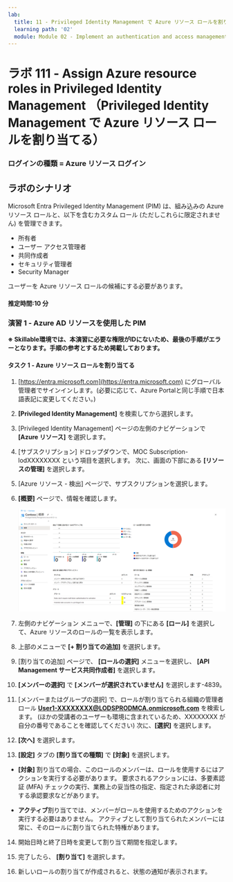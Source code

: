 ```yaml
---
lab:
  title: 11 - Privileged Identity Management で Azure リソース ロールを割り当てる
  learning path: '02'
  module: Module 02 - Implement an authentication and access management solution
---
```


# ラボ 111 - Assign Azure resource roles in Privileged Identity Management （Privileged Identity Management で Azure リソース ロールを割り当てる）

### ログインの種類 = Azure リソース ログイン

## ラボのシナリオ

Microsoft Entra Privileged Identity Management (PIM) は、組み込みの Azure リソース ロールと、以下を含むカスタム ロール (ただしこれらに限定されません) を管理できます。

- 所有者
- ユーザー アクセス管理者
- 共同作成者
- セキュリティ管理者
- Security Manager

ユーザーを Azure リソース ロールの候補にする必要があります。

#### 推定時間:10 分

### 演習 1 - Azure AD リソースを使用した PIM



**※ Skillable環境では、本演習に必要な権限がIDにないため、最後の手順がエラーとなります。手順の参考とするため掲載しております。**



#### タスク 1 - Azure リソース ロールを割り当てる

1. [https://entra.microsoft.com](https://entra.microsoft.com) にグローバル管理者でサインインします。(必要に応じて、Azure Portalと同じ手順で日本語表記に変更してください。)

2. **[Privileged Identity Management]** を検索してから選択します。

3. [Privileged Identity Management] ページの左側のナビゲーションで **[Azure リソース]** を選択します。

4. [サブスクリプション] ドロップダウンで、MOC Subscription-lodXXXXXXXX という項目を選択します。 次に、画面の下部にある **[リソースの管理]** を選択します。

5. [Azure リソース - 検出] ページで、サブスクリプションを選択します。

6. **[概要]** ページで、情報を確認します。

   ![最近追加された Azure リソースを表示している画面イメージ](./media/lp4-mod3-pim-az-resource-overview.png)

7. 左側のナビゲーション メニューで、**[管理]** の下にある **[ロール]** を選択して、Azure リソースのロールの一覧を表示します。

8. 上部のメニューで **[+ 割り当ての追加]** を選択します。

9. [割り当ての追加] ページで、 **[ロールの選択]** メニューを選択し、 **[API Management サービス共同作成者]** を選択します。

10. **[メンバーの選択]** で **[メンバーが選択されていません]** を選択します-4839。

11. [メンバーまたはグループの選択] で、ロールが割り当てられる組織の管理者ロール **User1-XXXXXXXX@LODSPRODMCA.onmicrosoft.com** を検索します。 (ほかの受講者のユーザーも環境に含まれているため、XXXXXXXX が自分の番号であることを確認してください) 次に、**[選択]** を選択します。

12. **[次へ]** を選択します。

13. **[設定]** タブの **[割り当ての種類]** で **[対象]** を選択します。

   - **[対象]** 割り当ての場合、このロールのメンバーは、ロールを使用するにはアクションを実行する必要があります。 要求されるアクションには、多要素認証 (MFA) チェックの実行、業務上の妥当性の指定、指定された承認者に対する承認要求などがあります。

   - **アクティブ**割り当てでは、メンバーがロールを使用するためのアクションを実行する必要はありません。 アクティブとして割り当てられたメンバーには常に、そのロールに割り当てられた特権があります。

14. 開始日時と終了日時を変更して割り当て期間を指定します。

15. 完了したら、 **[割り当て]** を選択します。

16. 新しいロールの割り当てが作成されると、状態の通知が表示されます。
